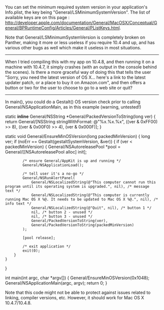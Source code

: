 You can set the minimum required system version in your application's Info.plist, the key being "General/LSMinimumSystemVersion". The list of available keys are on this page : http://developer.apple.com/documentation/General/MacOSX/Conceptual/General/BPRuntimeConfig/Articles/General/PListKeys.html.

Note that General/LSMinimumSystemVersion is completely broken on Panther, making it more or less useless if you require 10.4 and up, and has various other bugs as well which make it useless in most situations.

----

When I tried compiling this with my app on 10.4.8, and then running it on a machine with 10.4.7, it simply crashes (with an output in the console behind the scenes). Is there a more graceful way of doing this that tells the user "Sorry, you need the latest version of OS X... here's a link to the latest updater patch, or a place to buy it on Amazon.com", and then offers a button or two for the user to choose to go to a web site or quit?

----

In main(), you could do a Gestalt() OS version check prior to calling General/NSApplicationMain, as in this example (warning, untested!)

    
static __inline__ General/NSString *General/PackedVersionToString(long ver) {
	return General/[NSString stringWithFormat: @"%x.%x.%x", ((ver & 0xFF00) >> 8), ((ver & 0x00F0) >> 4), (ver & 0x000F)];
}

static void General/EnsureMinOSVersion(long packedMinVersion) {
	long ver;
	if (noErr == Gestalt(gestaltSystemVersion, &ver)) {
		if (ver < packedMinVersion) {
			General/NSAutoreleasePool *pool = General/[[NSAutoreleasePool alloc] init];

			/* ensure General/AppKit is up and running */
			General/NSApplicationLoad();

			/* tell user it's a no-go */
			General/NSRunAlertPanel(
				General/NSLocalizedString(@"This computer cannot run this program until its operating system is upgraded.", nil), /* message text */
				General/NSLocalizedString(@"This computer is currently running Mac OS X %@. It needs to be updated to Mac OS X %@.", nil), /* info text */
				General/NSLocalizedString(@"Quit", nil), /* button 1 */
				nil, /* button 2 - unused */
				nil, /* button 3 - unused */
				General/PackedVersionToString(ver),
				General/PackedVersionToString(packedMinVersion)
			);

			[pool release];

			/* exit application */
			exit(0);
		}
	}
}

int main(int argc, char *argv[]) {
	General/EnsureMinOSVersion(0x1048);
	General/NSApplicationMain(argc, argv);
	return 0;
}


Note that this code might not be able to protect against issues related to linking, compiler versions, etc. However, it should work for Mac OS X 10.4.7/10.4.8.